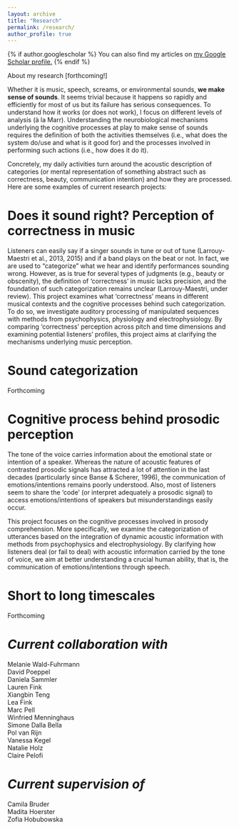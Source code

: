 ```yaml
---
layout: archive
title: "Research"
permalink: /research/
author_profile: true
---
```


{% if author.googlescholar %}
  You can also find my articles on <u><a href="{{author.googlescholar}}">my Google Scholar profile</a>.</u>
{% endif %}


About my research [forthcoming!]

Whether it is music, speech, screams, or environmental sounds, **we make sense of sounds**. It seems trivial because it happens so rapidly and efficiently for most of us but its failure has serious consequences. To understand how it works (or does not work), I focus on different levels of analysis (à la Marr). Understanding the neurobiological mechanisms underlying the cognitive processes at play to make sense of sounds requires the definition of both the activities themselves (i.e., what does the system do/use and what is it good for) and the processes involved in performing such actions (i.e., how does it do it).

Concretely, my daily activities turn around the acoustic description of categories (or mental representation of something abstract such as correctness, beauty, communication intention) and how they are processed. Here are some examples of current research projects:


Does it sound right? Perception of correctness in music
======

Listeners can easily say if a singer sounds in tune or out of tune (Larrouy-Maestri et al., 2013, 2015) and if a band plays on the beat or not. In fact, we are used to “categorize” what we hear and identify performances sounding wrong. However, as is true for several types of judgments (e.g., beauty or obscenity), the definition of ‘correctness’ in music lacks precision, and the foundation of such categorization remains unclear (Larrouy-Maestri, under review). This project examines what ‘correctness’ means in different musical contexts and the cognitive processes behind such categorization. To do so, we investigate auditory processing of manipulated sequences with methods from psychophysics, physiology and electrophysiology. By comparing ‘correctness’ perception across pitch and time dimensions and examining potential listeners’ profiles, this project aims at clarifying the mechanisms underlying music perception.


Sound categorization
======
Forthcoming


Cognitive process behind prosodic perception
======
The tone of the voice carries information about the emotional state or intention of a speaker. Whereas the nature of acoustic features of contrasted prosodic signals has attracted a lot of attention in the last decades (particularly since Banse & Scherer, 1996), the communication of emotions/intentions remains poorly understood. Also, most of listeners seem to share the ‘code’ (or interpret adequately a prosodic signal) to access emotions/intentions of speakers but misunderstandings easily occur.

This project focuses on the cognitive processes involved in prosody comprehension. More specifically, we examine the categorization of utterances based on the integration of dynamic acoustic information with methods from psychophysics and electrophysiology. By clarifying how listeners deal (or fail to deal) with acoustic information carried by the tone of voice, we aim at better understanding a crucial human ability, that is, the communication of emotions/intentions through speech.

Short to long timescales
======
Forthcoming


*Current collaboration with*
======
Melanie Wald-Fuhrmann<br />
David Poeppel<br />
Daniela Sammler<br />
Lauren Fink<br />
Xiangbin Teng<br />
Lea Fink<br />
Marc Pell<br />
Winfried Menninghaus<br />
Simone Dalla Bella<br />
Pol van Rijn<br />
Vanessa Kegel<br />
Natalie Holz<br />
Claire Pelofi<br />

*Current supervision of*
======
Camila Bruder<br />
Madita Hoerster<br />
Zofia Hobubowska<br />
